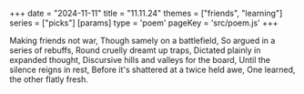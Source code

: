 +++
date = "2024-11-11"
title = "11.11.24"
themes = ["friends", "learning"]
series = ["picks"]
[params]
  type = 'poem'
  pageKey = 'src/poem.js'
+++

Making friends not war,
Though samely on a battlefield,
So argued in a series of rebuffs,
Round cruelly dreamt up traps,
Dictated plainly in expanded thought,
Discursive hills and valleys for the board,
Until the silence reigns in rest,
Before it's shattered at a twice held awe,
One learned, the other flatly fresh.
